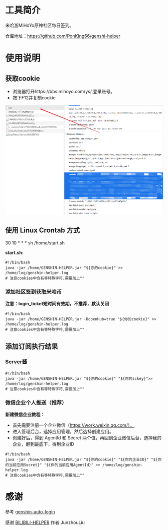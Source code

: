 # 工具简介
米哈游MiHoYo原神社区每日签到。

仓库地址：https://github.com/PonKing66/genshi-helper

# 使用说明
## 获取cookie
- 浏览器打开https://bbs.mihoyo.com/ys/,登录账号。
- 按下F12并复制cookie

![](./images/img_1.png)

## 使用 Linux Crontab 方式

30 10 * * * sh /home/start.sh

**start.sh:**

```shell
#!/bin/bash
java -jar /home/GENSHIN-HELPER.jar "${你的cookie}" >> /home/log/genshin-helper.log
# 注意cookies中含有等特殊字符,需要加上""
```

### 添加社区签到获取米哈币

**注意：login_ticket短时间有效期，不推荐，默认关闭**

```shell
#!/bin/bash
java -jar /home/GENSHIN-HELPER.jar -DopenHub=true "${你的cookie}" >> /home/log/genshin-helper.log
# 注意cookies中含有等特殊字符,需要加上""
```

## 添加订阅执行结果

### [Server酱](http://sc.ftqq.com/9.version)

```shell
#!/bin/bash
java -jar /home/GENSHIN-HELPER.jar "${你的cookie}" "${你的sckey}">> /home/log/genshin-helper.log
# 注意cookies中含有等特殊字符,需要加上""
```

### 微信企业个人推送（推荐）

**新建微信企业教程：**
- 首先需要注册一个企业微信（https://work.weixin.qq.com/）。
- 进入管理后台，选择应用管理，然后选择创建应用。
- 创建好后，得到 AgentId 和 Secret 两个值，再回到企业微信后台，选择我的企业，翻到最底下，得到企业ID

```shell
#!/bin/bash
java -jar /home/GENSHIN-HELPER.jar "${你的cookie}" "${你的企业ID}" "${你的当前应用Secret}" "${你的当前应用AgentId}" >> /home/log/genshin-helper.log
# 注意cookies中含有等特殊字符,需要加上""
```
# 感谢
参考 [genshin-auto-login](https://github.com/Viole403/genshin-auto-login) 

感谢 [BILIBILI-HELPER](https://github.com/JunzhouLiu/BILIBILI-HELPER) 作者 JunzhouLiu
